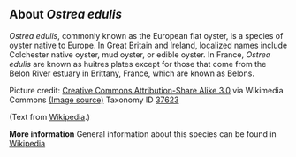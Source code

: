 **About *Ostrea edulis***
-------------------------
*Ostrea edulis*, commonly known as the European flat oyster, is a 
species of oyster native to Europe. In Great Britain and Ireland, 
localized names include Colchester native oyster, mud oyster, or 
edible oyster. In France, *Ostrea edulis* are known as huitres plates 
except for those that come from the Belon River estuary in Brittany, 
France, which are known as Belons.


Picture credit: [Creative Commons Attribution-Share Alike 3.0](https://creativecommons.org/licenses/by-sa/3.0) via Wikimedia Commons [(Image source)](https://en.wikipedia.org/wiki/File:Ostrea_edulis_01.jpg)
Taxonomy ID [37623](https://www.uniprot.org/taxonomy/37623)

(Text from [Wikipedia](https://en.wikipedia.org/).)

**More information**
General information about this species can be found in [Wikipedia](https://en.wikipedia.org/wiki/Ostrea_edulis)
